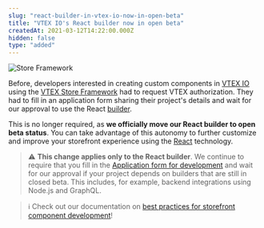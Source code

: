 ```yaml
---
slug: "react-builder-in-vtex-io-now-in-open-beta"
title: "VTEX IO's React builder now in open beta"
createdAt: 2021-03-12T14:22:00.000Z
hidden: false
type: "added"
---
```


![Store Framework](https://cdn.jsdelivr.net/gh/vtexdocs/dev-portal-content@main/images/react-builder-in-vtex-io-now-in-open-beta-0.png)

Before, developers interested in creating custom components in [VTEX IO](https://developers.vtex.com/docs/guides/vtex-io-documentation-what-is-vtex-io) using the [VTEX Store Framework](https://developers.vtex.com/docs/guides/vtex-io-documentation-what-is-vtex-store-framework) had to request VTEX authorization. They had to fill in an application form sharing their project's details and wait for our approval to use the React [builder](https://developers.vtex.com/docs/guides/vtex-io-documentation-builders).

This is no longer required, as **we officially move our React builder to open beta status**. You can take advantage of this autonomy to further customize and improve your storefront experience using the [React](https://reactjs.org/) technology.

> ⚠️ **This change applies only to the React builder**. We continue to require that you fill in the [Application form for development](https://developers.vtex.com/docs/guides/vtex-io-documentation-filling-the-application-form-for-development) and wait for our approval if your project depends on builders that are still in closed beta. This includes, for example, backend integrations using Node.js and GraphQL.

> ℹ️ Check out our documentation on [best practices for storefront component development](https://developers.vtex.com/docs/guides/vtex-io-documentation-developing-custom-storefront-components)!
